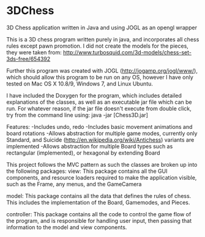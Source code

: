 3DChess
=======

3D Chess application written in Java and using JOGL as an opengl wrapper

This is a 3D chess program written purely in java, and incorporates all chess rules except pawn promotion. I did not create the models for the pieces, they were taken from:
http://www.turbosquid.com/3d-models/chess-set-3ds-free/654392 

Further this program was created with JOGL (http://jogamp.org/jogl/www/), which should allow this program to be run on any OS, however I have only tested on Mac OS X 10.8/9, Windows 7, and Linux Ubuntu. 

I have included the Doxygen for the program, which includes detailed explanations of the classes, as well as an executable jar file which can be run. For whatever reason, if the jar file doesn't execute from double click, try from the command line using:
java -jar [Chess3D.jar]

Features:
-Includes undo, redo
-Includes basic movement animations and board rotations
-Allows abstraction for multiple game modes, currently only Standard, and Suicide (http://en.wikipedia.org/wiki/Antichess) variants are implemented
-Allows abstraction for multiple Board types such as rectangular (implemented), or hexagonal by extending Board


This project follows the MVC pattern as such the classes are broken up into the following packages:
view:
  This package contains all the GUI components, and resource loaders required to make the application visible, such as the Frame, any menus, and the GameCamera
  
model:
  This package contains all the data that defines the rules of chess. This includes the implementation of the Board, Gamemodes, and Pieces.
  
controller:
  This package contains all the code to control the game flow of the program, and is responsible for handling user input, then passing that information to the model and view components.

